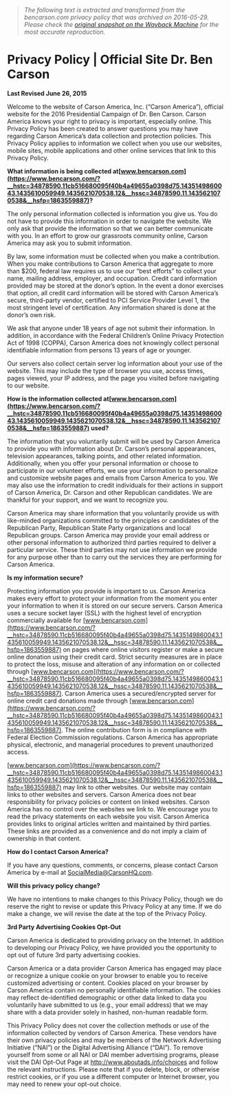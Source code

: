 > *The following text is extracted and transformed from the bencarson.com privacy policy that was archived on 2016-05-29. Please check the [original snapshot on the Wayback Machine](https://web.archive.org/web/20160529062932id_/https%3A//www.bencarson.com/privacy-policy) for the most accurate reproduction.*

# Privacy Policy | Official Site Dr. Ben Carson

**Last Revised June 26, 2015**

Welcome to the website of Carson America, Inc. (“Carson America”), official website for the 2016 Presidential Campaign of Dr. Ben Carson. Carson America knows your right to privacy is important, especially online. This Privacy Policy has been created to answer questions you may have regarding Carson America’s data collection and protection policies. This Privacy Policy applies to information we collect when you use our websites, mobile sites, mobile applications and other online services that link to this Privacy Policy.

**What information is being collected at[www.bencarson.com](https://www.bencarson.com/?__hstc=34878590.11cb516680095f40b4a49655a0398d75.1435149860043.1435610059949.1435621070538.12&__hssc=34878590.11.1435621070538&__hsfp=1863559887)?**

The only personal information collected is information you give us. You do not have to provide this information in order to navigate the website. We only ask that provide the information so that we can better communicate with you. In an effort to grow our grassroots community online, Carson America may ask you to submit information.

By law, some information must be collected when you make a contribution. When you make contributions to Carson America that aggregate to more than $200, federal law requires us to use our “best efforts” to collect your name, mailing address, employer, and occupation. Credit card information provided may be stored at the donor’s option. In the event a donor exercises that option, all credit card information will be stored with Carson America’s secure, third-party vendor, certified to PCI Service Provider Level 1, the most stringent level of certification. Any information shared is done at the donor’s own risk.

We ask that anyone under 18 years of age not submit their information. In addition, in accordance with the Federal Children’s Online Privacy Protection Act of 1998 (COPPA), Carson America does not knowingly collect personal identifiable information from persons 13 years of age or younger.

Our servers also collect certain server log information about your use of the website. This may include the type of browser you use, access times, pages viewed, your IP address, and the page you visited before navigating to our website.

**How is the information collected at[www.bencarson.com](https://www.bencarson.com/?__hstc=34878590.11cb516680095f40b4a49655a0398d75.1435149860043.1435610059949.1435621070538.12&__hssc=34878590.11.1435621070538&__hsfp=1863559887) used?**

The information that you voluntarily submit will be used by Carson America to provide you with information about Dr. Carson’s personal appearances, television appearances, talking points, and other related information. Additionally, when you offer your personal information or choose to participate in our volunteer efforts, we use your information to personalize and customize website pages and emails from Carson America to you. We may also use the information to credit individuals for their actions in support of Carson America, Dr. Carson and other Republican candidates. We are thankful for your support, and we want to recognize you.

Carson America may share information that you voluntarily provide us with like-minded organizations committed to the principles or candidates of the Republican Party, Republican State Party organizations and local Republican groups. Carson America may provide your email address or other personal information to authorized third parties required to deliver a particular service. These third parties may not use information we provide for any purpose other than to carry out the services they are performing for Carson America.

**Is my information secure?**

Protecting information you provide is important to us. Carson America makes every effort to protect your information from the moment you enter your information to when it is stored on our secure servers. Carson America uses a secure socket layer (SSL) with the highest level of encryption commercially available for [www.bencarson.com](https://www.bencarson.com/?__hstc=34878590.11cb516680095f40b4a49655a0398d75.1435149860043.1435610059949.1435621070538.12&__hssc=34878590.11.1435621070538&__hsfp=1863559887) on pages where online visitors register or make a secure online donation using their credit card. Strict security measures are in place to protect the loss, misuse and alteration of any information on or collected through [www.bencarson.com](https://www.bencarson.com/?__hstc=34878590.11cb516680095f40b4a49655a0398d75.1435149860043.1435610059949.1435621070538.12&__hssc=34878590.11.1435621070538&__hsfp=1863559887). Carson America uses a secured/encrypted server for online credit card donations made through [www.bencarson.com](https://www.bencarson.com/?__hstc=34878590.11cb516680095f40b4a49655a0398d75.1435149860043.1435610059949.1435621070538.12&__hssc=34878590.11.1435621070538&__hsfp=1863559887). The online contribution form is in compliance with Federal Election Commission regulations. Carson America has appropriate physical, electronic, and managerial procedures to prevent unauthorized access.

[www.bencarson.com](https://www.bencarson.com/?__hstc=34878590.11cb516680095f40b4a49655a0398d75.1435149860043.1435610059949.1435621070538.12&__hssc=34878590.11.1435621070538&__hsfp=1863559887) may link to other websites. Our website may contain links to other websites and servers. Carson America does not bear responsibility for privacy policies or content on linked websites. Carson America has no control over the websites we link to. We encourage you to read the privacy statements on each website you visit. Carson America provides links to original articles written and maintained by third parties. These links are provided as a convenience and do not imply a claim of ownership in that content.

**How do I contact Carson America?**

If you have any questions, comments, or concerns, please contact Carson America by e-mail at [SocialMedia@CarsonHQ.com](mailto:SocialMedia@CarsonHQ.com).

**Will this privacy policy change?**

We have no intentions to make changes to this Privacy Policy, though we do reserve the right to revise or update this Privacy Policy at any time. If we do make a change, we will revise the date at the top of the Privacy Policy.

**3rd Party Advertising Cookies Opt-Out**

Carson America is dedicated to providing privacy on the Internet. In addition to developing our Privacy Policy, we have provided you the opportunity to opt out of future 3rd party advertising cookies.

Carson America or a data provider Carson America has engaged may place or recognize a unique cookie on your browser to enable you to receive customized advertising or content. Cookies placed on your browser by Carson America contain no personally identifiable information. The cookies may reflect de-identified demographic or other data linked to data you voluntarily have submitted to us (e.g., your email address) that we may share with a data provider solely in hashed, non-human readable form.

This Privacy Policy does not cover the collection methods or use of the information collected by vendors of Carson America. These vendors have their own privacy policies and may be members of the Network Advertising Initiative (“NAI”) or the Digital Advertising Alliance (“DAI”). To remove yourself from some or all NAI or DAI member advertising programs, please visit the DAI Opt-Out Page at <http://www.aboutads.info/choices> and follow the relevant instructions. Please note that if you delete, block, or otherwise restrict cookies, or if you use a different computer or Internet browser, you may need to renew your opt-out choice.
